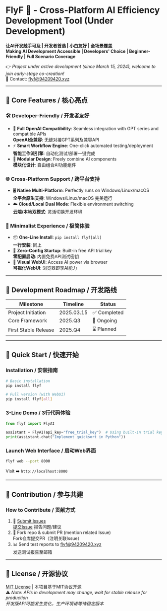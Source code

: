 # FlyF 🚀 - Cross-Platform AI Efficiency Development Tool (Under Development)

**让AI开发触手可及 | 开发者首选 | 小白友好 | 全场景覆盖**  
**Making AI Development Accessible | Developers' Choice | Beginner-Friendly | Full Scenario Coverage**

👉 *Project under active development (since March 15, 2024), welcome to join early-stage co-creation!*  
📧 Contact: flyf@94209420.xyz

---

## 🌟 Core Features / 核心亮点

### 🛠️ Developer-Friendly / 开发者友好
- 🤖 **Full OpenAI Compatibility**: Seamless integration with GPT series and compatible APIs  
  **OpenAI全兼容**: 无缝对接GPT系列及兼容API
- ⚡ **Smart Workflow Engine**: One-click automated testing/deployment  
  **智能工作流引擎**: 自动化测试/部署一键完成
- 🧩 **Modular Design**: Freely combine AI components  
  **模块化设计**: 自由组合AI功能组件

### 🌐 Cross-Platform Support / 跨平台支持
- 🖥️ **Native Multi-Platform**: Perfectly runs on Windows/Linux/macOS  
  **全平台原生支持**: Windows/Linux/macOS 完美运行
- ☁️ **Cloud/Local Dual Mode**: Flexible environment switching  
  **云端/本地双模式**: 灵活切换开发环境

### 🚀 Minimalist Experience / 极简体验
- 📦 **One-Line Install**: `pip install flyf[all]`  
  **一行安装**: 同上
- 🎯 **Zero-Config Startup**: Built-in free API trial key  
  **零配置启动**: 内置免费API测试密钥
- 🌈 **Visual WebUI**: Access AI power via browser  
  **可视化WebUI**: 浏览器即享AI能力

---

## 🚧 Development Roadmap / 开发路线
| Milestone          | Timeline   | Status     |
|--------------------|------------|------------|
| Project Initiation | 2025.03.15 | ✅ Completed |
| Core Framework     | 2025.Q3    | 🚧 Ongoing  |
| First Stable Release | 2025.Q4  | ⌛ Planned  |

---

## 🚀 Quick Start / 快速开始

### Installation / 安装指南
```bash
# Basic installation
pip install flyf

# Full version (with WebUI)
pip install flyf[all]
```

### 3-Line Demo / 3行代码体验
```python
from flyf import FlyAI

assistant = FlyAI(api_key="free_trial_key")  # Using built-in trial key
print(assistant.chat("Implement quicksort in Python"))
```

### Launch Web Interface / 启动Web界面
```bash
flyf web --port 8000
```
Visit ➡️ `http://localhost:8000`

---

## 🤝 Contribution / 参与共建

### How to Contribute / 贡献方式
1. 🐛 [Submit Issues](https://github.com/AiFLYF/FLYF/issues)  
   [提交Issue](https://github.com/AiFLYF/FLYF/issues) 报告问题/建议
2. 🔧 Fork repo & submit PR (mention related Issue)  
   Fork仓库提交PR（注明关联Issue）
3. 📊 Send test reports to flyf@94209420.xyz  
   发送测试报告至邮箱

---

## 📜 License / 开源协议
[MIT License](LICENSE) | 本项目基于MIT协议开源  
⚠️ *Note: APIs in development may change, wait for stable release for production*  
*开发版API可能发生变化，生产环境请等待稳定版本*
